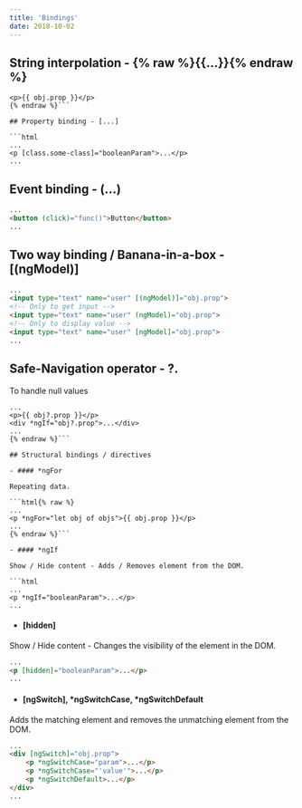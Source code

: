 ```yaml
---
title: 'Bindings'
date: 2018-10-02
---
```


## String interpolation - {% raw %}{{...}}{% endraw %}

```html{% raw %}
<p>{{ obj.prop }}</p>
{% endraw %}```

## Property binding - [...]

```html
...
<p [class.some-class]="booleanParam">...</p>
...
```

## Event binding - (...)

```html
...
<button (click)="func()">Button</button>
...
```

## Two way binding / Banana-in-a-box - [(ngModel)]

```html
...
<input type="text" name="user" [(ngModel)]="obj.prop">
<!-- Only to get input -->
<input type="text" name="user" (ngModel)="obj.prop">
<!-- Only to display value -->
<input type="text" name="user" [ngModel]="obj.prop">
...
```

## Safe-Navigation operator - ?.

To handle null values

```html{% raw %}
...
<p>{{ obj?.prop }}</p>
<div *ngIf="obj?.prop">...</div>
...
{% endraw %}```

## Structural bindings / directives

- #### *ngFor

Repeating data.

```html{% raw %}
...
<p *ngFor="let obj of objs">{{ obj.prop }}</p>
...
{% endraw %}```

- #### *ngIf

Show / Hide content - Adds / Removes element from the DOM.

```html
...
<p *ngIf="booleanParam">...</p>
...
```

- #### [hidden]

Show / Hide content - Changes the visibility of the element in the DOM.

```html
...
<p [hidden]="booleanParam">...</p>
...
```

- #### [ngSwitch], *ngSwitchCase, *ngSwitchDefault

Adds the matching element and removes the unmatching element from the DOM.

```html
...
<div [ngSwitch]="obj.prop">
    <p *ngSwitchCase="param">...</p>
    <p *ngSwitchCase="'value'">...</p>
    <p *ngSwitchDefault>...</p>
</div>
...
```

